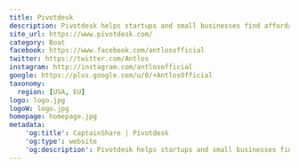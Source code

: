```yaml
---
title: Pivotdesk
description: Pivotdesk helps startups and small businesses find affordable, short-term office space by helping companies drive income from their excess office space – all without long-term leases.
site_url: https://www.pivotdesk.com/
category: Boat
facebook: https://www.facebook.com/antlosofficial
twitter: https://twitter.com/Antlos
instagram: http://instagram.com/antlosofficial
google: https://plus.google.com/u/0/+AntlosOfficial
taxonomy:
  region: [USA, EU]
logo: logo.jpg
logoW: logo.jpg
homepage: homepage.jpg
metadata:
    'og:title': CaptainShare | Pivotdesk
    'og:type': website
    'og:description': Pivotdesk helps startups and small businesses find affordable, short-term office space by helping companies drive income from their excess office space – all without long-term leases.
---
```

